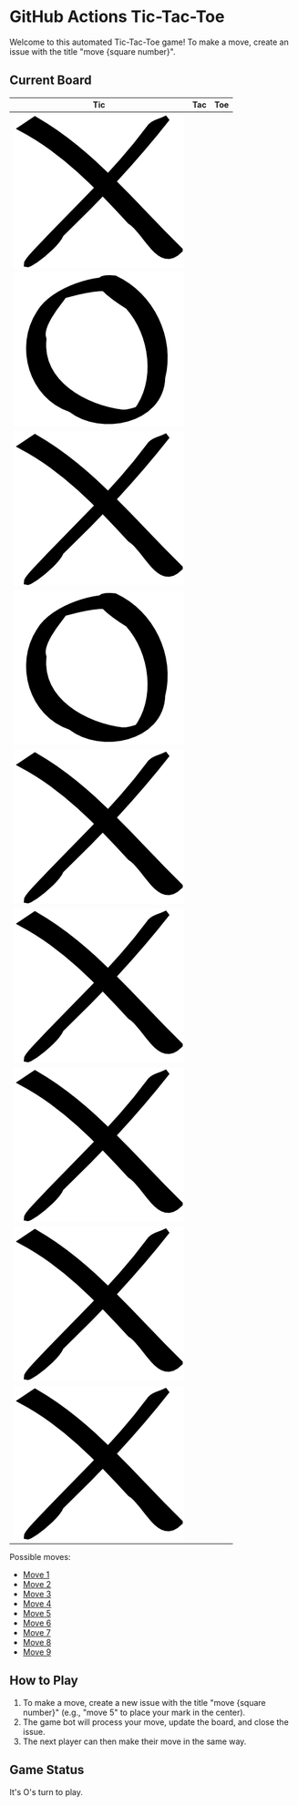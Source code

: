 # GitHub Actions Tic-Tac-Toe

Welcome to this automated Tic-Tac-Toe game! To make a move, create an issue with the title "move {square number}".

## Current Board

| Tic | Tac | Toe |
|--|--|--|
| [![asd](/img/x.png)](https://github.com/Coding4Hours/tic_tac_toe/issues/new?title=move%201) | 
[![O](/img/o.png)](https://github.com/Coding4Hours/tic_tac_toe/issues/new?title=move%202) | 
[![ a](/img/x.png)](https://github.com/Coding4Hours/tic_tac_toe/issues/new?title=move%203) |
| [![O](/img/o.png)](https://github.com/Coding4Hours/tic_tac_toe/issues/new?title=move%204) | 
[![ a](/img/x.png)](https://github.com/Coding4Hours/tic_tac_toe/issues/new?title=move%205) | 
[![X](/img/x.png)](https://github.com/Coding4Hours/tic_tac_toe/issues/new?title=move%206) |
| [![ a](/img/x.png)](https://github.com/Coding4Hours/tic_tac_toe/issues/new?title=move%207) | 
[![ a](/img/x.png)](https://github.com/Coding4Hours/tic_tac_toe/issues/new?title=move%208) | 
[![X](/img/x.png)](https://github.com/Coding4Hours/tic_tac_toe/issues/new?title=move%209) |


Possible moves:

- [Move 1](https://github.com/Coding4Hours/tic_tac_toe/issues/new?title=move%201)
- [Move 2](https://github.com/Coding4Hours/tic_tac_toe/issues/new?title=move%202)
- [Move 3](https://github.com/Coding4Hours/tic_tac_toe/issues/new?title=move%203)
- [Move 4](https://github.com/Coding4Hours/tic_tac_toe/issues/new?title=move%204)
- [Move 5](https://github.com/Coding4Hours/tic_tac_toe/issues/new?title=move%205)
- [Move 6](https://github.com/Coding4Hours/tic_tac_toe/issues/new?title=move%206)
- [Move 7](https://github.com/Coding4Hours/tic_tac_toe/issues/new?title=move%207)
- [Move 8](https://github.com/Coding4Hours/tic_tac_toe/issues/new?title=move%208)
- [Move 9](https://github.com/Coding4Hours/tic_tac_toe/issues/new?title=move%209)


## How to Play

1. To make a move, create a new issue with the title "move {square number}" (e.g., "move 5" to place your mark in the center).
2. The game bot will process your move, update the board, and close the issue.
3. The next player can then make their move in the same way.

## Game Status

It's O's turn to play.

